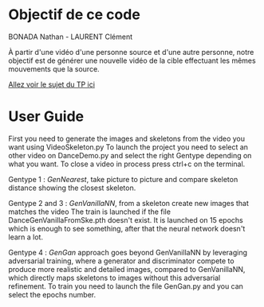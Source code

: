 
# Objectif de ce code

BONADA Nathan - LAURENT Clément

À partir d'une vidéo d'une personne source et d'une autre personne, notre objectif est de générer une nouvelle vidéo de la cible effectuant les mêmes mouvements que la source. 

[Allez voir le sujet du TP ici](http://alexandre.meyer.pages.univ-lyon1.fr/m2-apprentissage-profond-image/am/tp_dance/)

# User Guide
First you need to generate the images and skeletons from the video you want using VideoSkeleton.py
To launch the project you need to select an other video on DanceDemo.py and select the right Gentype depending on what you want.
To close a video in process press ctrl+c on the terminal.

Gentype 1 :
*GenNearest*, take picture to picture and compare skeleton distance showing the closest skeleton.

Gentype 2 and 3 :
*GenVanillaNN*, from a skeleton create new images that matches the video
The train is launched if the file DanceGenVanillaFromSke.pth doesn't exist.
It is launched on 15 epochs which is enough to see something, after that the neural network doesn't learn a lot.

Gentype 4 :
*GenGan* approach goes beyond GenVanillaNN by leveraging adversarial training, where a generator and discriminator compete to produce more realistic and detailed images, compared to GenVanillaNN, which directly maps skeletons to images without this adversarial refinement.
To train you need to launch the file GenGan.py and you can select the epochs number.
